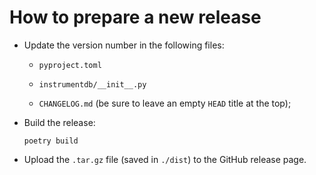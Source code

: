 # How to prepare a new release

-   Update the version number in the following files:

    -   `pyproject.toml`

    -   `instrumentdb/__init__.py`

    -   `CHANGELOG.md` (be sure to leave an empty `HEAD` title at the
        top);
    
-   Build the release:

    ```
    poetry build
    ```

-   Upload the `.tar.gz` file (saved in `./dist`) to the GitHub release page.
